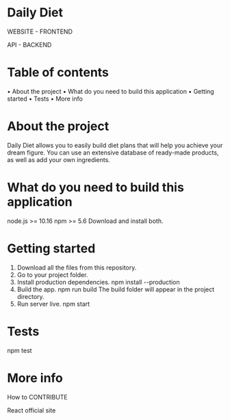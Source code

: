 # Daily Diet

WEBSITE - FRONTEND

API - BACKEND

# Table of contents
• About the project
• What do you need to build this application
• Getting started
• Tests
• More info

# About the project

Daily Diet allows you to easily build diet plans that will help you achieve your dream figure. You can use an extensive database of ready-made products, as well as add your own ingredients.

# What do you need to build this application
node.js >= 10.16 npm >= 5.6 Download and install both.

# Getting started
1. Download all the files from this repository.
2. Go to your project folder.
3. Install production dependencies.
npm install --production
4. Build the app.
npm run build
The build folder will appear in the project directory.
5. Run server live.
npm start

# Tests
npm test

# More info
How to CONTRIBUTE

React official site

